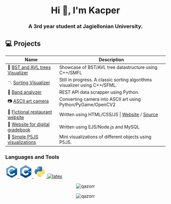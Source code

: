 <h1 align="center">Hi 👋, I'm Kacper</h1>
<h3 align="center">A 3rd year student at Jagiellonian University.</h3>

<h2>💻 Projects</h2>

<table align="center">
  <thead>
    <tr>
      <th>Name</th>
      <th>Description</th>
    </tr>
  </thead>
  <tbody>
    <tr>
      <td>🌲 <a href="https://github.com/Qazorr/AISD_I/tree/master/Project">BST and AVL trees Visualizer</a></td>
      <td>Showcase of BST/AVL tree datastructure using C++/SMFL</td>
    </tr>
    <tr>
      <td>〽️ <a href="https://github.com/Qazorr/Sorting_Visualizer">Sorting Visualizer</a></td>
      <td>Still in progress. A classic sorting algorithms visualizer using C++/SFML.</td>
    </tr>
    <tr>
      <td>🎸 <a href="https://github.com/Qazorr/Programowanie_sieciowe/tree/master/z11">Band analyzer</a></td>
      <td>REST API data scrapper using Python.</td>
    </tr>
    <tr>
      <td>📷 <a href="https://github.com/Qazorr/Python/tree/master/Projekt/ASCII_CAM">ASCII art camera</a></td>
      <td>Converting camera into ASCII art using Python/PyGame/OpenCV2</td>
    </tr>
     <tr>
      <td>🍕 <a href="https://github.com/Qazorr/Qazorr.github.io">Fictional restaurant website</a></td>
         <td>Written using HTML/CSS/JS | <a href="https://qazorr.github.io/">Website</a> / <a href="https://github.com/Qazorr/Qazorr.github.io">Source</a></td>
    </tr>
    <tr>
      <td>📓 <a href="https://github.com/Qazorr/dziennik-elektroniczny-DziennikUJ">Website for digital gradebook</a></td>
      <td>Written using EJS/Node.js and MySQL</td>
    </tr>
    <tr>
      <td>🎱 <a href="https://github.com/Qazorr/P5JS">Simple P5JS visualizations</a></td>
      <td>Mini visualizations of different objects using P5JS.</td>
    </tr>
  </tbody>
</table>

<h3>Languages and Tools</h3>
<p>
    <a href="https://www.cprogramming.com/" target="_blank" rel="noreferrer"> 
        <img src="https://raw.githubusercontent.com/devicons/devicon/master/icons/c/c-original.svg" alt="c" width="40" height="40"/> 
    </a> 
    <a href="https://www.w3schools.com/cpp/" target="_blank" rel="noreferrer"> 
        <img src="https://raw.githubusercontent.com/devicons/devicon/master/icons/cplusplus/cplusplus-original.svg" alt="cplusplus" width="40" height="40"/> 
    </a> 
    <a href="https://www.python.org" target="_blank" rel="noreferrer"> 
        <img src="https://raw.githubusercontent.com/devicons/devicon/master/icons/python/python-original.svg" alt="python" width="40" height="40"/> 
    </a> 
    <a href="https://www.latex-project.org" target="_blank" rel="noreferrer"> 
        <img src="https://cdn.jsdelivr.net/gh/devicons/devicon/icons/latex/latex-original.svg" alt="latex" width="40" height="40"/> 
    </a>
</p>

<div align="center">
    <p>
        <img src="https://github-readme-stats.vercel.app/api?username=qazorr&show_icons=true&theme=midnight-purple" alt="qazorr" width="500"/>
    </p>
    <p>
        <img src="https://github-readme-stats.vercel.app/api/top-langs/?username=qazorr&layout=compact&theme=midnight-purple&hide=Jupyter%20Notebook,HTML" alt="qazorr" width="500"/>
    </p>
</div>
